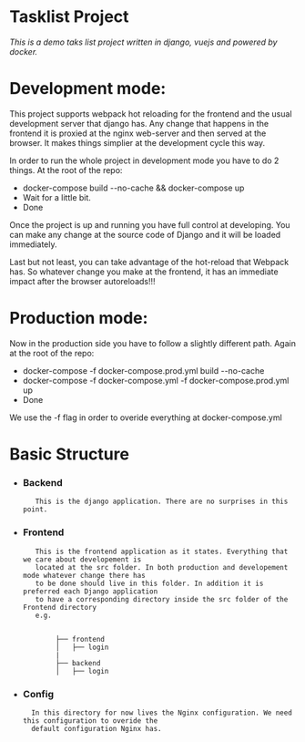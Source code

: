 # Tasklist Project
*This is a demo taks list project written in django, vuejs and powered by docker.*



# Development mode:

This project supports webpack hot reloading for the frontend and the usual development server that django has.
Any change that happens in the frontend it is proxied at the nginx web-server and then served at the browser.
It makes things simplier at the development cycle this way.

In order to run the whole project in development mode you have to do 2 things.
At the root of the repo:
  * docker-compose build --no-cache && docker-compose up
  * Wait for a little bit.
  * Done
 
Once the project is up and running you have full control at developing.
You can make any change at the source code of Django and it will be loaded immediately.

Last but not least, you can take advantage of the hot-reload that Webpack has.
So whatever change you make at the frontend, it has an immediate impact after the browser
autoreloads!!!

# Production mode:


Now in the production side you have to follow a slightly different path.
Again at the root of the repo:
  * docker-compose -f docker-compose.prod.yml build --no-cache
  * docker-compose -f docker-compose.yml -f docker-compose.prod.yml up
  * Done
  
  We use the -f flag in order to overide everything at docker-compose.yml
  
# Basic Structure

* ###  Backend
         This is the django application. There are no surprises in this point.
* ### Frontend
         This is the frontend application as it states. Everything that we care about developement is
         located at the src folder. In both production and developement mode whatever change there has 
         to be done should live in this folder. In addition it is preferred each Django application
         to have a corresponding directory inside the src folder of the Frontend directory
         e.g. 


              ├── frontend
              │   ├── login
              |
              ├── backend
              │   ├── login
* ### Config
        In this directory for now lives the Nginx configuration. We need this configuration to overide the 
        default configuration Nginx has.
        

        
              
